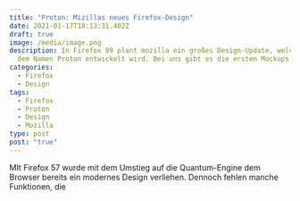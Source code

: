 ```yaml
---
title: "Proton: Mizillas neues Firefox-Design"
date: 2021-01-17T18:13:31.402Z
draft: true
image: /media/image.png
description: In Firefox 89 plant mozilla ein großes Design-Update, welches unter
  dem Namen Proton entwickelt wird. Bei uns gibt es die ersten Mockups zusehen.
categories:
  - Firefox
  - Design
tags:
  - Firefox
  - Proton
  - Design
  - Mozilla
type: post
post: "true"
---
```

MIt Firefox 57 wurde mit dem Umstieg auf die Quantum-Engine dem Browser bereits ein modernes Design verliehen. Dennoch fehlen manche Funktionen, die